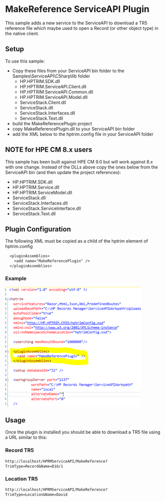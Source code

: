 # MakeReference ServiceAPI Plugin
This sample adds a new service to the ServiceAPI to download a TR5 reference file which maybe used to open a Record (or other object type) in the native client.

## Setup
To use this sample:
 - Copy these files from your ServiceAPI bin folder to the Samples\ServiceAPI\CSharp\lib folder
    - HP.HPTRIM.SDK.dll
	- HP.HPTRIM.ServiceAPI.Client.dll
	- HP.HPTRIM.ServiceAPI.Common.dll
	- HP.HPTRIM.ServiceAPI.Model.dll
	- ServiceStack.Client.dll
	- ServiceStack.dll
	- ServiceStack.Interfaces.dll
	- ServiceStack.Text.dll
 - build the MakeReferencePlugin project
 - copy MakeReferencePlugin.dll to your ServiceAPI bin folder
 - add the XML below to the hptrim.config file in your ServiceAPI folder

## NOTE for HPE CM 8.x users
This sample has been built against HPE CM 9.0 but will work against 8.x with one change.   Instead of the DLLs above copy the ones below from the ServiceAPI bin (and then update the project references):
 - HP.HPTRIM.SDK.dll
 - HP.HPTRIM.Service.dll
 - HP.HPTRIM.ServiceModel.dll
 - ServiceStack.dll
 - ServiceStack.Interfaces.dll
 - ServiceStack.ServiceInterface.dll
 - ServiceStack.Text.dll
 
## Plugin Configuration
The following XML must be copied as a child of the hptrim element of hptrim.config

```
  <pluginAssemblies>
    <add name="MakeReferencePlugin" />
  </pluginAssemblies>
```  

### Example

![Example Config](plugin_config.PNG)


## Usage
Once the plugin is installed you should be able to download a TR5 file using a URL similar to this:

### Record TR5
```
http://localhost/HPRMServiceAPI/MakeReference?TrimType=Record&Name=D16/1
```

### Location TR5
```
http://localhost/HPRMServiceAPI/MakeReference?TrimType=Location&Name=David
```